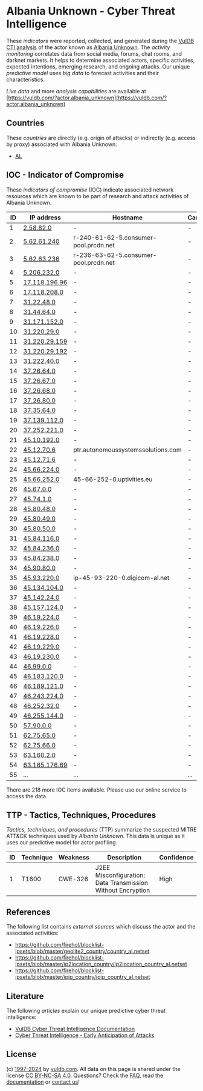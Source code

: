 # Albania Unknown - Cyber Threat Intelligence

These _indicators_ were reported, collected, and generated during the [VulDB CTI analysis](https://vuldb.com/?kb.cti) of the actor known as [Albania Unknown](https://vuldb.com/?actor.albania_unknown). The _activity monitoring_ correlates data from social media, forums, chat rooms, and darknet markets. It helps to determine associated actors, specific activities, expected intentions, emerging research, and ongoing attacks. Our unique _predictive model_ uses _big data_ to forecast activities and their characteristics.

_Live data_ and more _analysis capabilities_ are available at [https://vuldb.com/?actor.albania_unknown](https://vuldb.com/?actor.albania_unknown)

## Countries

These _countries_ are directly (e.g. origin of attacks) or indirectly (e.g. access by proxy) associated with Albania Unknown:

* [AL](https://vuldb.com/?country.al)

## IOC - Indicator of Compromise

These _indicators of compromise_ (IOC) indicate associated network resources which are known to be part of research and attack activities of Albania Unknown.

ID | IP address | Hostname | Campaign | Confidence
-- | ---------- | -------- | -------- | ----------
1 | [2.58.82.0](https://vuldb.com/?ip.2.58.82.0) | - | - | High
2 | [5.62.61.240](https://vuldb.com/?ip.5.62.61.240) | r-240-61-62-5.consumer-pool.prcdn.net | - | High
3 | [5.62.63.236](https://vuldb.com/?ip.5.62.63.236) | r-236-63-62-5.consumer-pool.prcdn.net | - | High
4 | [5.206.232.0](https://vuldb.com/?ip.5.206.232.0) | - | - | High
5 | [17.118.196.96](https://vuldb.com/?ip.17.118.196.96) | - | - | High
6 | [17.118.208.0](https://vuldb.com/?ip.17.118.208.0) | - | - | High
7 | [31.22.48.0](https://vuldb.com/?ip.31.22.48.0) | - | - | High
8 | [31.44.64.0](https://vuldb.com/?ip.31.44.64.0) | - | - | High
9 | [31.171.152.0](https://vuldb.com/?ip.31.171.152.0) | - | - | High
10 | [31.220.29.0](https://vuldb.com/?ip.31.220.29.0) | - | - | High
11 | [31.220.29.159](https://vuldb.com/?ip.31.220.29.159) | - | - | High
12 | [31.220.29.192](https://vuldb.com/?ip.31.220.29.192) | - | - | High
13 | [31.222.40.0](https://vuldb.com/?ip.31.222.40.0) | - | - | High
14 | [37.26.64.0](https://vuldb.com/?ip.37.26.64.0) | - | - | High
15 | [37.26.67.0](https://vuldb.com/?ip.37.26.67.0) | - | - | High
16 | [37.26.68.0](https://vuldb.com/?ip.37.26.68.0) | - | - | High
17 | [37.26.80.0](https://vuldb.com/?ip.37.26.80.0) | - | - | High
18 | [37.35.64.0](https://vuldb.com/?ip.37.35.64.0) | - | - | High
19 | [37.139.112.0](https://vuldb.com/?ip.37.139.112.0) | - | - | High
20 | [37.252.221.0](https://vuldb.com/?ip.37.252.221.0) | - | - | High
21 | [45.10.192.0](https://vuldb.com/?ip.45.10.192.0) | - | - | High
22 | [45.12.70.6](https://vuldb.com/?ip.45.12.70.6) | ptr.autonomoussystemssolutions.com | - | High
23 | [45.12.71.6](https://vuldb.com/?ip.45.12.71.6) | - | - | High
24 | [45.66.224.0](https://vuldb.com/?ip.45.66.224.0) | - | - | High
25 | [45.66.252.0](https://vuldb.com/?ip.45.66.252.0) | 45-66-252-0.uptivities.eu | - | High
26 | [45.67.0.0](https://vuldb.com/?ip.45.67.0.0) | - | - | High
27 | [45.74.1.0](https://vuldb.com/?ip.45.74.1.0) | - | - | High
28 | [45.80.48.0](https://vuldb.com/?ip.45.80.48.0) | - | - | High
29 | [45.80.49.0](https://vuldb.com/?ip.45.80.49.0) | - | - | High
30 | [45.80.50.0](https://vuldb.com/?ip.45.80.50.0) | - | - | High
31 | [45.84.116.0](https://vuldb.com/?ip.45.84.116.0) | - | - | High
32 | [45.84.236.0](https://vuldb.com/?ip.45.84.236.0) | - | - | High
33 | [45.84.238.0](https://vuldb.com/?ip.45.84.238.0) | - | - | High
34 | [45.90.80.0](https://vuldb.com/?ip.45.90.80.0) | - | - | High
35 | [45.93.220.0](https://vuldb.com/?ip.45.93.220.0) | ip-45-93-220-0.digicom-al.net | - | High
36 | [45.134.104.0](https://vuldb.com/?ip.45.134.104.0) | - | - | High
37 | [45.142.24.0](https://vuldb.com/?ip.45.142.24.0) | - | - | High
38 | [45.157.124.0](https://vuldb.com/?ip.45.157.124.0) | - | - | High
39 | [46.19.224.0](https://vuldb.com/?ip.46.19.224.0) | - | - | High
40 | [46.19.226.0](https://vuldb.com/?ip.46.19.226.0) | - | - | High
41 | [46.19.228.0](https://vuldb.com/?ip.46.19.228.0) | - | - | High
42 | [46.19.229.0](https://vuldb.com/?ip.46.19.229.0) | - | - | High
43 | [46.19.230.0](https://vuldb.com/?ip.46.19.230.0) | - | - | High
44 | [46.99.0.0](https://vuldb.com/?ip.46.99.0.0) | - | - | High
45 | [46.183.120.0](https://vuldb.com/?ip.46.183.120.0) | - | - | High
46 | [46.189.121.0](https://vuldb.com/?ip.46.189.121.0) | - | - | High
47 | [46.243.224.0](https://vuldb.com/?ip.46.243.224.0) | - | - | High
48 | [46.252.32.0](https://vuldb.com/?ip.46.252.32.0) | - | - | High
49 | [46.255.144.0](https://vuldb.com/?ip.46.255.144.0) | - | - | High
50 | [57.90.0.0](https://vuldb.com/?ip.57.90.0.0) | - | - | High
51 | [62.75.65.0](https://vuldb.com/?ip.62.75.65.0) | - | - | High
52 | [62.75.66.0](https://vuldb.com/?ip.62.75.66.0) | - | - | High
53 | [63.160.2.0](https://vuldb.com/?ip.63.160.2.0) | - | - | High
54 | [63.165.176.69](https://vuldb.com/?ip.63.165.176.69) | - | - | High
55 | ... | ... | ... | ...

There are 218 more IOC items available. Please use our online service to access the data.

## TTP - Tactics, Techniques, Procedures

_Tactics, techniques, and procedures_ (TTP) summarize the suspected MITRE ATT&CK techniques used by _Albania Unknown_. This data is unique as it uses our predictive model for actor profiling.

ID | Technique | Weakness | Description | Confidence
-- | --------- | -------- | ----------- | ----------
1 | T1600 | CWE-326 | J2EE Misconfiguration: Data Transmission Without Encryption | High

## References

The following list contains _external sources_ which discuss the actor and the associated activities:

* https://github.com/firehol/blocklist-ipsets/blob/master/geolite2_country/country_al.netset
* https://github.com/firehol/blocklist-ipsets/blob/master/ip2location_country/ip2location_country_al.netset
* https://github.com/firehol/blocklist-ipsets/blob/master/ipip_country/ipip_country_al.netset

## Literature

The following _articles_ explain our unique predictive cyber threat intelligence:

* [VulDB Cyber Threat Intelligence Documentation](https://vuldb.com/?kb.cti)
* [Cyber Threat Intelligence - Early Anticipation of Attacks](https://www.scip.ch/en/?labs.20201022)

## License

(c) [1997-2024](https://vuldb.com/?kb.changelog) by [vuldb.com](https://vuldb.com/?kb.about). All data on this page is shared under the license [CC BY-NC-SA 4.0](https://creativecommons.org/licenses/by-nc-sa/4.0/). Questions? Check the [FAQ](https://vuldb.com/?kb.faq), read the [documentation](https://vuldb.com/?kb) or [contact us](https://vuldb.com/?contact)!

